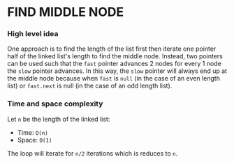 # FIND MIDDLE NODE

### High level idea

One approach is to find the length of the list first then iterate one pointer half of the linked list's length to find the middle node. Instead, two pointers can be used such that the `fast` pointer advances 2 nodes for every 1 node the `slow` pointer advances. In this way, the `slow` pointer will always end up at the middle node because when `fast` is `null` (in the case of an even length list) or `fast.next` is null (in the case of an odd length list).

### Time and space complexity

Let `n` be the length of the linked list:

- Time: `O(n)` <br>
- Space: `O(1)` <br>

The loop will iterate for `n/2` iterations which is reduces to `n`.
